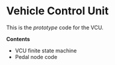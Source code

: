 # Vehicle Control Unit

This is the *prototype* code for the VCU.

**Contents**
- VCU finite state machine
- Pedal node code
